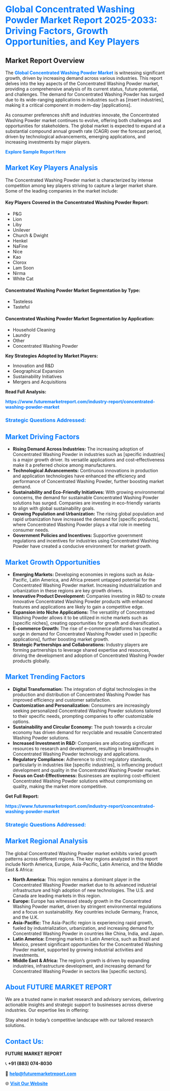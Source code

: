 <h1 style="color: #007BFF;">Global Concentrated Washing Powder Market Report 2025-2033: Driving Factors, Growth Opportunities, and Key Players</h1>

<section id="overview">
<h2>Market Report Overview</h2>
<p>The <a href="https://www.futuremarketreport.com/industry-report/concentrated-washing-powder-market" style="color: #007BFF; text-decoration: none;"><strong>Global Concentrated Washing Powder Market</strong></a> is witnessing significant growth, driven by increasing demand across various industries. This report delves into the key aspects of the Concentrated Washing Powder market, providing a comprehensive analysis of its current status, future potential, and challenges. The demand for Concentrated Washing Powder has surged due to its wide-ranging applications in industries such as [insert industries], making it a critical component in modern-day [applications].</p>
<p>As consumer preferences shift and industries innovate, the Concentrated Washing Powder market continues to evolve, offering both challenges and opportunities for stakeholders. The global market is expected to expand at a substantial compound annual growth rate (CAGR) over the forecast period, driven by technological advancements, emerging applications, and increasing investments by major players.</p>
</section>

<section id="overview">
<p><a href="https://www.futuremarketreport.com/request-sample/reportId=112598" style="color: #007BFF; text-decoration: none;"><strong>Explore Sample Report Here</strong></a></p>
</section>

<section id="key-players">
<h2 style="color: #007BFF;">Market Key Players Analysis</h2>
<p>The Concentrated Washing Powder market is characterized by intense competition among key players striving to capture a larger market share. Some of the leading companies in the market include:</p>
<h4>Key Players Covered in the Concentrated Washing Powder Report:</h4>
<ul><li>P&amp;G</li><li>Lion</li><li>Liby</li><li>Unilever</li><li>Church &amp; Dwight</li><li>Henkel</li><li>NaFine</li><li>Nice</li><li>Kao</li><li>Clorox</li><li>Lam Soon</li><li>Nirma</li><li>White Cat</li></ul>
<h4>Concentrated Washing Powder Market Segmentation by Type:</h4>
<ul><li>Tasteless</li><li>Tasteful</li></ul>

<h4>Concentrated Washing Powder Market Segmentation by Application:</h4>
<ul><li>Household Cleaning</li><li>Laundry</li><li>Other</li><li>Concentrated Washing Powder</li></ul>
<p><strong>Key Strategies Adopted by Market Players:</strong></p>
<ul>
<li>Innovation and R&D</li>
<li>Geographical Expansion</li>
<li>Sustainability Initiatives</li>
<li>Mergers and Acquisitions</li>
</ul>
</section>

<section>
<p><strong>Read Full Analysis: </strong></p><a href="https://www.futuremarketreport.com/industry-report/concentrated-washing-powder-market" style="color: #007BFF; text-decoration: none;"><strong>https://www.futuremarketreport.com/industry-report/concentrated-washing-powder-market</strong></a>
<h3 style="color: #007BFF;">Strategic Questions Addressed:</h3>
</section>

<section id="driving-factors">
<h2 style="color: #007BFF;">Market Driving Factors</h2>
<ul>
<li><strong>Rising Demand Across Industries:</strong> The increasing adoption of Concentrated Washing Powder in industries such as [specific industries] is a major growth driver. Its versatile applications and cost-effectiveness make it a preferred choice among manufacturers.</li>
<li><strong>Technological Advancements:</strong> Continuous innovations in production and application technologies have enhanced the efficiency and performance of Concentrated Washing Powder, further boosting market demand.</li>
<li><strong>Sustainability and Eco-Friendly Initiatives:</strong> With growing environmental concerns, the demand for sustainable Concentrated Washing Powder solutions has surged. Companies are investing in eco-friendly variants to align with global sustainability goals.</li>
<li><strong>Growing Population and Urbanization:</strong> The rising global population and rapid urbanization have increased the demand for [specific products], where Concentrated Washing Powder plays a vital role in meeting consumer needs.</li>
<li><strong>Government Policies and Incentives:</strong> Supportive government regulations and incentives for industries using Concentrated Washing Powder have created a conducive environment for market growth.</li>
</ul>
</section>

<section id="growth-opportunities">
<h2 style="color: #007BFF;">Market Growth Opportunities</h2>
<ul>
<li><strong>Emerging Markets:</strong> Developing economies in regions such as Asia-Pacific, Latin America, and Africa present untapped potential for the Concentrated Washing Powder market. Increasing industrialization and urbanization in these regions are key growth drivers.</li>
<li><strong>Innovative Product Development:</strong> Companies investing in R&D to create innovative Concentrated Washing Powder products with enhanced features and applications are likely to gain a competitive edge.</li>
<li><strong>Expansion into Niche Applications:</strong> The versatility of Concentrated Washing Powder allows it to be utilized in niche markets such as [specific niches], creating opportunities for growth and diversification.</li>
<li><strong>E-commerce Growth:</strong> The rise of e-commerce platforms has created a surge in demand for Concentrated Washing Powder used in [specific applications], further boosting market growth.</li>
<li><strong>Strategic Partnerships and Collaborations:</strong> Industry players are forming partnerships to leverage shared expertise and resources, driving the development and adoption of Concentrated Washing Powder products globally.</li>
</ul>
</section>

<section id="trending-factors">
<h2 style="color: #007BFF;">Market Trending Factors</h2>
<ul>
<li><strong>Digital Transformation:</strong> The integration of digital technologies in the production and distribution of Concentrated Washing Powder has improved efficiency and customer satisfaction.</li>
<li><strong>Customization and Personalization:</strong> Consumers are increasingly seeking personalized Concentrated Washing Powder solutions tailored to their specific needs, prompting companies to offer customizable options.</li>
<li><strong>Sustainability and Circular Economy:</strong> The push towards a circular economy has driven demand for recyclable and reusable Concentrated Washing Powder solutions.</li>
<li><strong>Increased Investment in R&D:</strong> Companies are allocating significant resources to research and development, resulting in breakthroughs in Concentrated Washing Powder technology and applications.</li>
<li><strong>Regulatory Compliance:</strong> Adherence to strict regulatory standards, particularly in industries like [specific industries], is influencing product development and quality in the Concentrated Washing Powder market.</li>
<li><strong>Focus on Cost-Effectiveness:</strong> Businesses are exploring cost-efficient Concentrated Washing Powder solutions without compromising on quality, making the market more competitive.</li>
</ul>
</section>

<section>
<p><strong>Get Full Report: </strong></p><a href="https://www.futuremarketreport.com/industry-report/concentrated-washing-powder-market" style="color: #007BFF; text-decoration: none;"><strong>https://www.futuremarketreport.com/industry-report/concentrated-washing-powder-market</strong></a>
<h3 style="color: #007BFF;">Strategic Questions Addressed:</h3>
</section>


<section id="regional-analysis">
<h2 style="color: #007BFF;">Market Regional Analysis</h2>
<p>The global Concentrated Washing Powder market exhibits varied growth patterns across different regions. The key regions analyzed in this report include North America, Europe, Asia-Pacific, Latin America, and the Middle East & Africa:</p>
<ul>
<li><strong>North America:</strong> This region remains a dominant player in the Concentrated Washing Powder market due to its advanced industrial infrastructure and high adoption of new technologies. The U.S. and Canada are leading markets in this region.</li>
<li><strong>Europe:</strong> Europe has witnessed steady growth in the Concentrated Washing Powder market, driven by stringent environmental regulations and a focus on sustainability. Key countries include Germany, France, and the U.K.</li>
<li><strong>Asia-Pacific:</strong> The Asia-Pacific region is experiencing rapid growth, fueled by industrialization, urbanization, and increasing demand for Concentrated Washing Powder in countries like China, India, and Japan.</li>
<li><strong>Latin America:</strong> Emerging markets in Latin America, such as Brazil and Mexico, present significant opportunities for the Concentrated Washing Powder market, supported by growing industrial activities and investments.</li>
<li><strong>Middle East & Africa:</strong> The region’s growth is driven by expanding industries, infrastructure development, and increasing demand for Concentrated Washing Powder in sectors like [specific sectors].</li>
</ul>
</section>

<footer>
<h2 style="color: #007BFF;">About FUTURE MARKET REPORT</h2>
<p>We are a trusted name in market research and advisory services, delivering actionable insights and strategic support to businesses across diverse industries. Our expertise lies in offering:</p>

<p>Stay ahead in today’s competitive landscape with our tailored research solutions.</p>

<h2 style="color: #007BFF;">Contact Us:</h2>
<p><strong>FUTURE MARKET REPORT</strong></p>
<p>📞 <strong>+91 (883) 074-8030</strong></p>
<p>📧 <strong><a href="mailto:help@futuremarketreport.com" style="color: #007BFF;">help@futuremarketreport.com</a></strong></p>
<p>🌐 <strong><a href="https://www.futuremarketreport.com/" style="color: #007BFF;">Visit Our Website</a></strong></p>
</footer>